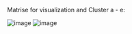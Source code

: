 Matrise for visualization and Cluster a - e:

![image](https://github.com/user-attachments/assets/e5bf7797-a9bc-46d9-8658-a116b6febba1)
![image](https://github.com/user-attachments/assets/f52545c7-89f4-471d-9d0d-82c02416b729)
